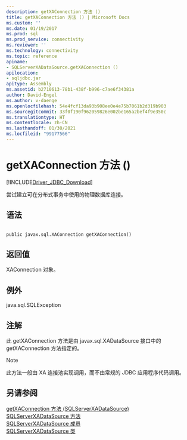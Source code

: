 ```yaml
---
description: getXAConnection 方法 ()
title: getXAConnection 方法 () | Microsoft Docs
ms.custom: ''
ms.date: 01/19/2017
ms.prod: sql
ms.prod_service: connectivity
ms.reviewer: ''
ms.technology: connectivity
ms.topic: reference
apiname:
- SQLServerXADataSource.getXAConnection ()
apilocation:
- sqljdbc.jar
apitype: Assembly
ms.assetid: b2710613-78b1-438f-b996-c7ae6f34381a
author: David-Engel
ms.author: v-daenge
ms.openlocfilehash: 54e4fcf13da93b908ee0e4e75b7061b2d319b903
ms.sourcegitcommit: 33f0f190f962059826e002be165a2bef4f9e350c
ms.translationtype: HT
ms.contentlocale: zh-CN
ms.lasthandoff: 01/30/2021
ms.locfileid: "99177566"
---
```

# <a name="getxaconnection-method-"></a>getXAConnection 方法 ()
[!INCLUDE[Driver_JDBC_Download](../../../includes/driver_jdbc_download.md)]

  尝试建立可在分布式事务中使用的物理数据库连接。  
  
## <a name="syntax"></a>语法  
  
```  
  
public javax.sql.XAConnection getXAConnection()  
```  
  
## <a name="return-value"></a>返回值  
 XAConnection 对象。  
  
## <a name="exceptions"></a>例外  
 java.sql.SQLException  
  
## <a name="remarks"></a>注解  
 此 getXAConnection 方法是由 javax.sql.XADataSource 接口中的 getXAConnection 方法指定的。  
  
> [!NOTE]  
>  此方法一般由 XA 连接池实现调用，而不由常规的 JDBC 应用程序代码调用。  
  
## <a name="see-also"></a>另请参阅  
 [getXAConnection 方法 &#40;SQLServerXADataSource&#41;](../../../connect/jdbc/reference/getxaconnection-method-sqlserverxadatasource.md)   
 [SQLServerXADataSource 方法](../../../connect/jdbc/reference/sqlserverxadatasource-methods.md)   
 [SQLServerXADataSource 成员](../../../connect/jdbc/reference/sqlserverxadatasource-members.md)   
 [SQLServerXADataSource 类](../../../connect/jdbc/reference/sqlserverxadatasource-class.md)  
  
  

